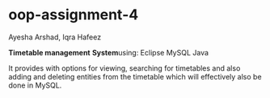 # oop-assignment-4
Ayesha Arshad, Iqra Hafeez

**Timetable management** **System**using:
Eclipse
MySQL
Java

It provides with options for viewing, searching for timetables and also adding and deleting entities from the timetable which will effectively also be done in MySQL.

